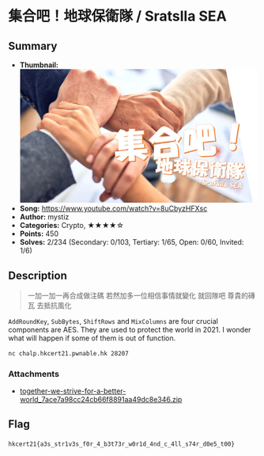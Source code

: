 集合吧！地球保衛隊 / Sratslla SEA
===

## Summary

* **Thumbnail:** ![](thumbnail.jpg)
* **Song:** https://www.youtube.com/watch?v=8uCbyzHFXsc
* **Author:** mystiz
* **Categories:** Crypto, ★★★★☆
* **Points:** 450
* **Solves:** 2/234 (Secondary: 0/103, Tertiary: 1/65, Open: 0/60, Invited: 1/6)

## Description

> 一加一加一再合成做注碼
> 若然加多一位相信事情就變化
> 就回隊吧 尊貴的磚瓦
> 去抵抗風化

`AddRoundKey`, `SubBytes`, `ShiftRows` and `MixColumns` are four crucial components are AES. They are used to protect the world in 2021. I wonder what will happen if some of them is out of function.

```bash
nc chalp.hkcert21.pwnable.hk 28207
```

### Attachments

- [together-we-strive-for-a-better-world_7ace7a98cc24cb66f8891aa49dc8e346.zip](https://github.com/blackb6a/hkcert-ctf-2021-challenges/releases/download/v1.0.0/together-we-strive-for-a-better-world_7ace7a98cc24cb66f8891aa49dc8e346.zip)

## Flag

`hkcert21{a3s_str1v3s_f0r_4_b3t73r_w0r1d_4nd_c_4ll_s74r_d0e5_t00}`
